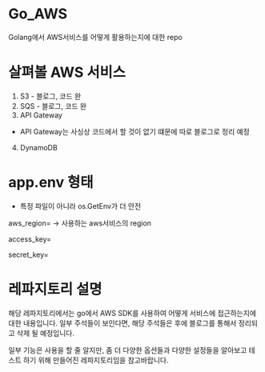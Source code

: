 # Go_AWS

Golang에서 AWS서비스를 어떻게 활용하는지에 대한 repo

# 살펴볼 AWS 서비스

1. S3 - 블로그, 코드 완
2. SQS - 블로그, 코드 완
3. API Gateway
- API Gateway는 사싱상 코드에서 할 것이 없기 떄문에 따로 블로그로 정리 예정
4. DynamoDB

# app.env 형태
- 특정 파일이 아니라 os.GetEnv가 더 안전

aws_region= <value> -> 사용하는 aws서비스의 region

access_key= <value>

secret_key= <value>

# 레파지토리 설명

해당 레파지토리에서는 go에서 AWS SDK를 사용하여 어떻게 서비스에 접근하는지에 대한 내용입니다.
일부 주석들이 보인다면, 해당 주석들은 후에 블로그를 통해서 정리되고 삭제 될 예정입니다.

일부 기능은 사용을 할 줄 알지만, 좀 더 다양한 옵션들과 다양한 설정들을 알아보고 테스트 하기 위해 만들어진 레파지토리임을 참고바랍니다.
